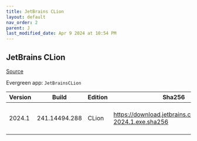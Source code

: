 ```yaml
---
title: JetBrains CLion
layout: default
nav_order: 2
parent: J
last_modified_date: Apr 9 2024 at 10:54 PM
---
```


## JetBrains CLion

[Source](https://www.jetbrains.com/clion)

Evergreen app: `JetBrainsCLion`

| Version | Build         | Edition | Sha256                                                     | Date     | Size       | Type | URI                                                                                                        |
| ------- | ------------- | ------- | ---------------------------------------------------------- | -------- | ---------- | ---- | ---------------------------------------------------------------------------------------------------------- |
| 2024.1  | 241.14494.288 | CLion   | https://download.jetbrains.com/cpp/CLion-2024.1.exe.sha256 | 4/9/2024 | 1094822200 | exe  | [https://download.jetbrains.com/cpp/CLion-2024.1.exe](https://download.jetbrains.com/cpp/CLion-2024.1.exe) |
